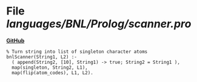 # File _languages/BNL/Prolog/scanner.pro_
**[GitHub](https://github.com/softlang/yas/blob/master/languages/BNL/Prolog/scanner.pro)**
```
% Turn string into list of singleton character atoms
bnlScanner(String1, L2) :-
  ( append(String2, [10], String1) -> true; String2 = String1 ),
  map(singleton, String2, L1),
  map(flip(atom_codes), L1, L2).

```
